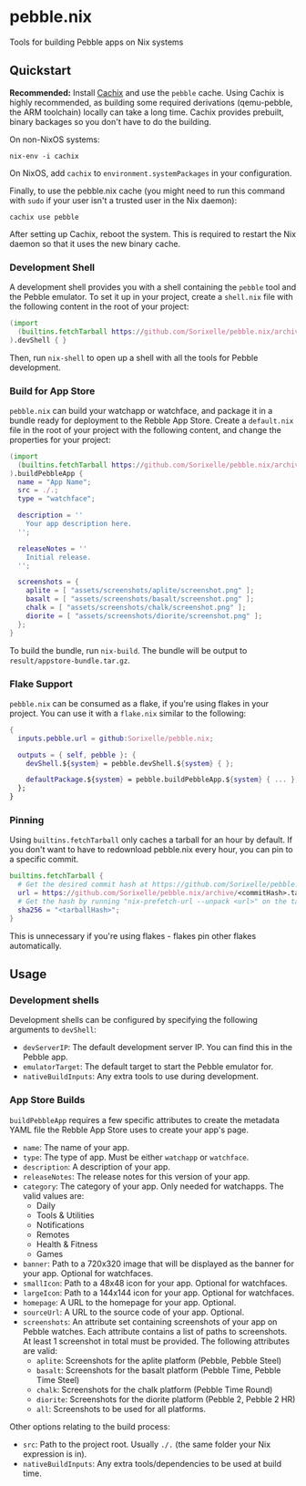 # pebble.nix

Tools for building Pebble apps on Nix systems

## Quickstart

**Recommended:** Install [Cachix](https://cachix.org/) and use the `pebble`
cache. Using Cachix is highly recommended, as building some required derivations
(qemu-pebble, the ARM toolchain) locally can take a long time. Cachix provides
prebuilt, binary backages so you don't have to do the building.

On non-NixOS systems:
```shell
nix-env -i cachix
```

On NixOS, add `cachix` to `environment.systemPackages` in your configuration.

Finally, to use the pebble.nix cache (you might need to run this command with
`sudo` if your user isn't a trusted user in the Nix daemon):
```shell
cachix use pebble
```

After setting up Cachix, reboot the system. This is required to restart the Nix
daemon so that it uses the new binary cache.

### Development Shell

A development shell provides you with a shell containing the `pebble` tool and
the Pebble emulator. To set it up in your project, create a `shell.nix` file
with the following content in the root of your project:

```nix
(import
  (builtins.fetchTarball https://github.com/Sorixelle/pebble.nix/archive/master.tar.gz)
).devShell { }
```

Then, run `nix-shell` to open up a shell with all the tools for Pebble
development.

### Build for App Store

`pebble.nix` can build your watchapp or watchface, and package it in a bundle
ready for deployment to the Rebble App Store. Create a `default.nix` file in the
root of your project with the following content, and change the properties for
your project:

```nix
(import
  (builtins.fetchTarball https://github.com/Sorixelle/pebble.nix/archive/master.tar.gz)
).buildPebbleApp {
  name = "App Name";
  src = ./.;
  type = "watchface";

  description = ''
    Your app description here.
  '';

  releaseNotes = ''
    Initial release.
  '';

  screenshots = {
    aplite = [ "assets/screenshots/aplite/screenshot.png" ];
    basalt = [ "assets/screenshots/basalt/screenshot.png" ];
    chalk = [ "assets/screenshots/chalk/screenshot.png" ];
    diorite = [ "assets/screenshots/diorite/screenshot.png" ];
  };
}
```

To build the bundle, run `nix-build`. The bundle will be output to
`result/appstore-bundle.tar.gz`.

### Flake Support

`pebble.nix` can be consumed as a flake, if you're using flakes in your project.
You can use it with a `flake.nix` similar to the following:

```nix
{
  inputs.pebble.url = github:Sorixelle/pebble.nix;

  outputs = { self, pebble }: {
    devShell.${system} = pebble.devShell.${system} { };

    defaultPackage.${system} = pebble.buildPebbleApp.${system} { ... };
  };
}
```

### Pinning

Using `builtins.fetchTarball` only caches a tarball for an hour by default. If
you don't want to have to redownload pebble.nix every hour, you can pin to a
specific commit.

```nix
builtins.fetchTarball {
  # Get the desired commit hash at https://github.com/Sorixelle/pebble.nix/commits
  url = https://github.com/Sorixelle/pebble.nix/archive/<commitHash>.tar.gz;
  # Get the hash by running "nix-prefetch-url --unpack <url>" on the tarball url
  sha256 = "<tarballHash>";
}
```

This is unnecessary if you're using flakes - flakes pin other flakes
automatically.

## Usage

### Development shells

Development shells can be configured by specifying the following arguments to
`devShell`:

- `devServerIP`: The default development server IP. You can find this in the
  Pebble app.
- `emulatorTarget`: The default target to start the Pebble emulator for.
- `nativeBuildInputs`: Any extra tools to use during development.

### App Store Builds

`buildPebbleApp` requires a few specific attributes to create the metadata YAML
file the Rebble App Store uses to create your app's page.

- `name`: The name of your app.
- `type`: The type of app. Must be either `watchapp` or `watchface`.
- `description`: A description of your app.
- `releaseNotes`: The release notes for this version of your app.
- `category`: The category of your app. Only needed for watchapps. The valid
   values are:
   - Daily
   - Tools & Utilities
   - Notifications
   - Remotes
   - Health & Fitness
   - Games
- `banner`: Path to a 720x320 image that will be displayed as the banner for
  your app. Optional for watchfaces.
- `smallIcon`: Path to a 48x48 icon for your app. Optional for watchfaces.
- `largeIcon`: Path to a 144x144 icon for your app. Optional for watchfaces.
- `homepage`: A URL to the homepage for your app. Optional.
- `sourceUrl`: A URL to the source code of your app. Optional.
- `screenshots`: An attribute set containing screenshots of your app on Pebble
  watches. Each attribute contains a list of paths to screenshots. At least 1
  screenshot in total must be provided. The following attributes are valid:
  - `aplite`: Screenshots for the aplite platform (Pebble, Pebble Steel)
  - `basalt`: Screenshots for the basalt platform (Pebble Time, Pebble Time
     Steel)
  - `chalk`: Screenshots for the chalk platform (Pebble Time Round)
  - `diorite`: Screenshots for the diorite platform (Pebble 2, Pebble 2 HR)
  - `all`: Screenshots to be used for all platforms.

Other options relating to the build process:

- `src`: Path to the project root. Usually `./.` (the same folder your Nix
  expression is in).
- `nativeBuildInputs`: Any extra tools/dependencies to be used at build time.
